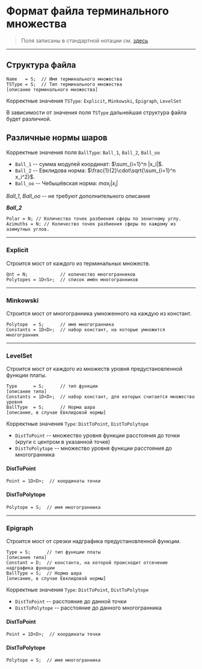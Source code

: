 # Формат файла терминального множества

> Поля записаны в стандартной нотации см. [здесь](../DataFormat.md)

---

## Структура файла
```
Name   = S;  // Имя терминального множества
TSType = S;  // Тип терминального множества
[описание терминального множества]
```

Корректные значения `TSType`: `Explicit`, `Minkowski`, `Epigraph`, `LevelSet`

В зависимости от значения поля `TSType` дальнейшая структура файла будет различной.

## Различные нормы шаров

Корректные значения поля `BallType`: `Ball_1`, `Ball_2`, `Ball_oo`

* `Ball_1`  -- сумма модулей координат: $\sum_{i=1}^n |x_i|$.
* `Ball_2`  -- Евклидова норма: $\frac{1}{2}\cdot\sqrt{\sum_{i=1}^n x_i^2}$.
* `Ball_oo` -- Чебышёвская норма: $max_i{|x_i|}$

_Ball_1_, _Ball_oo_ -- не требуют дополнительного описания

**_Ball_2_**
```
Polar = N; // Количество точек разбиения сферы по зенитному углу.
Azimuths = N; // Количество точек разбиения сферы по каждому из азимутных углов.
```

---

### Explicit

Строится мост от каждого из терминальных множеств.
```
Qnt = N;            // количество многогранников
Polytopes = 1D<S>;  // список имён многогранников
```

---

### Minkowski

Строится мост от многогранника умноженного на каждую из констант.
```
Polytope  = S;      // имя многогранника
Constants = 1D<D>;  // набор констант, на которые умножится многогранник
```

---

### LevelSet

Строится мост от каждого из множеств уровня предустановленной функции платы.

```
Type      = S;      // тип функции
[описание типа]
Constants = 1D<D>;  // набор констант, для которых считается множество уровня
BallType  = S;      // Норма шара
[описание, в случае Евклидовой нормы]
```

Корректные значения `Type`: `DistToPoint`, `DistToPolytope`
* `DistToPoint` -- множество уровня функции расстояния до точки (круги с центром в указанной точке)
* `DistToPolytope` -- множество уровня функции расстояния до многогранника

#### DistToPoint
```
Point = 1D<D>;  // координаты точки
```

#### DistToPolytope
```
Polytope = S;  // имя многогранника
```

---

### Epigraph

Строится мост от срезки надграфика предустановленной функции.

```
Type = S;      // тип функции платы
[описание типа]
Constant = D;  // константа, на которой происходит отсечение надграфика функции
BallType = S;  // Норма шара
[описание, в случае Евклидовой нормы]
```

Корректные значения `Type`: `DistToPoint`, `DistToPolytope`

* `DistToPoint` -- расстояние до данной точки
* `DistToPolytope` -- расстояние до данного многогранника

#### DistToPoint
```
Point = 1D<D>;  // координаты точки
```

#### DistToPolytope
```
Polytope = S;  // имя многогранника
```
